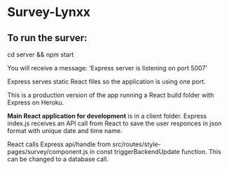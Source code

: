 # Survey-Lynxx

## To run the surver:
cd server && npm start

You will receive a message: 'Express server is listening on port 5007'


Express serves static React files so the application is using one port.

This is a production version of the app running a React build folder with Express on Heroku. 

**Main React application for development** is in a client folder. 
Express index.js receives an API call from React to save the user responces in json format with unique date and time name. 

React calls Express api/handle from src/routes/style-pages/survey/component.js in const triggerBackendUpdate function. This can be changed to a database call. 

